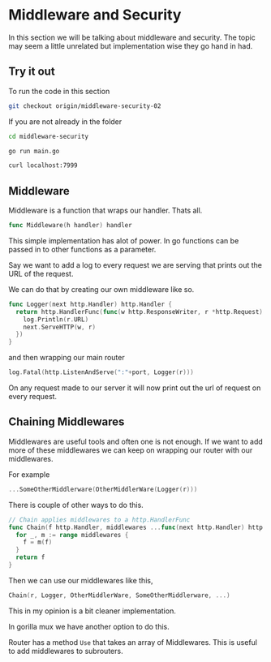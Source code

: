 # Middleware and Security

In this section we will be talking about middleware and security. The topic may seem a little unrelated but implementation wise they go hand in had.

## Try it out

To run the code in this section

```bash
git checkout origin/middleware-security-02
```

If you are not already in the folder

```bash
cd middleware-security
```

```bash
go run main.go
```

```bash
curl localhost:7999
```

## Middleware

Middleware is a function that wraps our handler. Thats all. 

```go
func Middleware(h handler) handler
```

This simple implementation has alot of power. In go functions can be passed in to other functions as a parameter. 

Say we want to add a log to every request we are serving that prints out the URL of the request. 

We can do that by creating our own middleware like so.

```go
func Logger(next http.Handler) http.Handler {
  return http.HandlerFunc(func(w http.ResponseWriter, r *http.Request) {
    log.Println(r.URL)
    next.ServeHTTP(w, r)
  })
}
```

and then wrapping our main router

```go
log.Fatal(http.ListenAndServe(":"+port, Logger(r)))
```

On any request made to our server it will now print out the url of request on every request.

## Chaining Middlewares

Middlewares are useful tools and often one is not enough. If we want to add more of these middlewares we can keep on wrapping our router with our middlewares.

For example

```go
...SomeOtherMiddlerware(OtherMiddlerWare(Logger(r)))
```

There is couple of other ways to do this.

```go
// Chain applies middlewares to a http.HandlerFunc
func Chain(f http.Handler, middlewares ...func(next http.Handler) http.Handler) http.Handler {
  for _, m := range middlewares {
    f = m(f)
  }
  return f
}
```

Then we can use our middlewares like this,

```go
Chain(r, Logger, OtherMiddlerWare, SomeOtherMiddlerware, ...)
```

This in my opinion is a bit cleaner implementation.

In gorilla mux we have another option to do this.

Router has a method  `Use` that takes an array of Middlewares. This is useful to add middlewares to subrouters.

